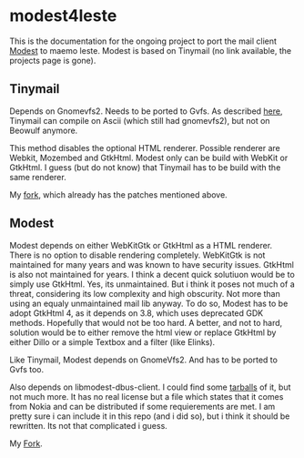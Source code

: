# modest4leste

This is the documentation for the ongoing project to port the mail client [Modest](https://github.com/lexborisov/Modest) to maemo leste. Modest is based on Tinymail (no link available, the projects page is gone).

## Tinymail

Depends on Gnomevfs2. Needs to be ported to Gvfs. As described [here](https://github.com/maemo-leste/bugtracker/issues/207), Tinymail can compile on Ascii (which still had gnomevfs2), but not on Beowulf anymore.

This method disables the optional HTML renderer. Possible renderer are Webkit, Mozembed and GtkHtml. Modest only can be build with WebKit or GtkHtml. I guess (but do not know) that Tinymail has to be build with the same renderer.

My [fork](https://github.com/0mark/tinymail), which already has the patches mentioned above.

## Modest

Modest depends on either WebKitGtk or GtkHtml as a HTML renderer. There is no option to disable rendering completely. WebKitGtk is not maintained for many years and was known to have security issues. GtkHtml is also not maintained for years. 
I think a decent quick solutiuon would be to simply use GtkHtml. Yes, its unmaintained. But i think it poses not much of a threat, considering its low complexity and high obscurity. Not more than using an equaly unmaintained mail lib anyway. To do so, Modest has to be adopt GtkHtml 4, as it depends on 3.8, which uses deprecated GDK methods. Hopefully that would not be too hard.
A better, and not to hard, solution would be to either remove the html view or replace GtkHtml by either Dillo or a simple Textbox and a filter (like Elinks).

Like Tinymail, Modest depends on GnomeVfs2. And has to be ported to Gvfs too.

Also depends on libmodest-dbus-client. I could find some [tarballs](http://maemo.muarf.org/apt-mirror/mirror/repository.maemo.org/pool/maemo5.0/free/libm/libmodest-dbus-client/) of it, but not much more. It has no real license but a file which states that it comes from Nokia and can be distributed if some requierements are met. I am pretty sure i can include it in this repo (and i did so), but i think it should be rewritten. Its not that complicated i guess.

My [Fork](https://github.com/0mark/modest).

